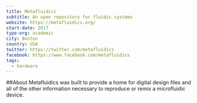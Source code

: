 ```yaml
---
title: Metafluidics
subtitle: An open repository for fluidic systems
website: https://metafluidics.org/
start-date: 2017
type-org: academic
city: Boston
country: USA
twitter: https://twitter.com/metafluidics
facebook: https://www.facebook.com/metafluidics
tags: 
  - hardware
---
```


##About
Metafluidics was built to provide a home for digital design files and all of the other information necessary to reproduce or remix a microfluidic device.

